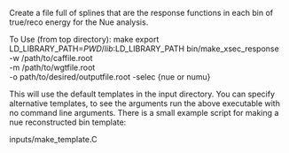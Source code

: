 Create a file full of splines that are the response functions in each bin of true/reco energy for the Nue analysis.  

To Use (from top directory):
make
export LD_LIBRARY_PATH=$PWD/lib:$LD_LIBRARY_PATH 
bin/make_xsec_response \
   -w /path/to/caffile.root \
   -m /path/to/wgtfile.root \
   -o path/to/desired/outputfile.root
   -selec {nue or numu}

This will use the default templates in the input directory.  You can specify alternative templates, to see the arguments run the above executable with no command line arguments.  There is a small example script for making a nue reconstructed bin template:

inputs/make_template.C
